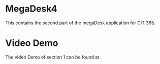 # MegaDesk4
This contains the second part of the megaDesk application for CIT 365.

# Video Demo
The video Demo of section 1 can be found at 
